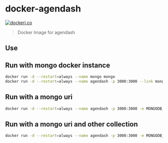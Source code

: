 # docker-agendash

[![dockeri.co](http://dockeri.co/image/lgatica/docker-agendash)](https://hub.docker.com/r/lgatica/docker-agendash/)

> Docker Image for agendash

## Use

## Run with mongo docker instance

```sh
docker run -d --restart=always --name mongo mongo
docker run -d --restart=always --name agendash -p 3000:3000 --link mongo:mongo lgatica/docker-agendash
```

## Run with a mongo uri

```sh
docker run -d --restart=always --name agendash -p 3000:3000 -e MONGODB_URI=mongodb://192.168.1.2/agenda lgatica/docker-agendash
```

## Run with a mongo uri and other collection

```sh
docker run -d --restart=always --name agendash -p 3000:3000 -e MONGODB_URI=mongodb://192.168.1.2/agenda -e MONGODB_COLLECTION=agendaCollection lgatica/docker-agendash
```
